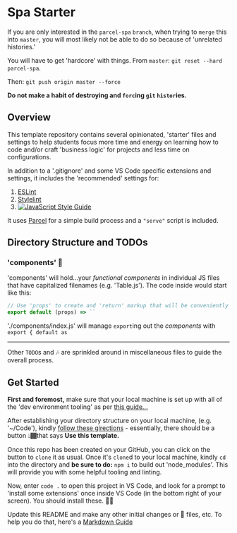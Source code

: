 # Spa Starter

If you are only interested in the `parcel-spa` `branch`, when trying to `merge` this into `master`, you will most likely not be able to do so because of 'unrelated histories.'

You will have to get 'hardcore' with things. From `master`: `git reset --hard parcel-spa`.

Then: `git push origin master --force`

**Do not make a habit of destroying and `forc`ing `git` `histor`ies.**

## Overview

This template repository contains several opinionated, 'starter' files and settings to help students focus more time and energy on learning how to code and/or craft 'business logic' for projects and less time on configurations.

In addition to a '.gitignore' and some VS Code specific extensions and settings, it includes the 'recommended' settings for:

1. [ESLint](eslint.org)
2. [Stylelint](stylelint.io)
3. [![JavaScript Style Guide](https://cdn.rawgit.com/standard/standard/master/badge.svg)](https://github.com/standard/standard)

It uses [Parcel](https://parceljs.org/) for a simple build process and a `"serve"` script is included.

## Directory Structure and TODOs

### 'components' 📁

'components' will hold...your _functional components_ in individual JS files that have capitalized filenames (e.g. 'Table.js'). The code inside would start like this:

```js
// Use 'props' to create and 'return' markup that will be conveniently wrapped in TEMPLATE LITERALS.
export default (props) => ``
```

'./components/index.js' will manage `export`ing out the _components_ with `export { default as`

---

Other `TODO`s and 🎶 are sprinkled around in miscellaneous files to guide the overall process.

## Get Started

**First and foremost,** make sure that your local machine is set up with all of the 'dev environment tooling' as per [this guide...](https://www.notion.so/codefinity/Setting-up-a-Local-Dev-Environment-for-JS-02a4e9f4a30043d3a8e7d109be3448f4)

After establishing your directory structure on your local machine, (e.g. '~/Code'), kindly [follow these girections](https://help.github.com/en/github/creating-cloning-and-archiving-repositories/creating-a-repository-from-a-template) - essentially, there should be a button 👆🏾that says **Use this template.**

Once this repo has been created on your GitHub, you can click on the button to `clone` it as usual. Once it's `clone`d to your local machine, kindly `cd` into the directory and **be sure to do:** `npm i` to build out 'node_modules'. This will provide you with some helpful tooling and linting.

Now, enter `code .` to open this project in VS Code, and look for a prompt to 'install some extensions' once inside VS Code (in the bottom right of your screen). You should install these. 👍🏾

Update this README and make any other initial changes or 🌱 files, etc. To help you do that, here's a [Markdown Guide](https://www.notion.so/codefinity/MarkDown-Guide-3c7aecdc1327437e9785cb9c1d277f42)
